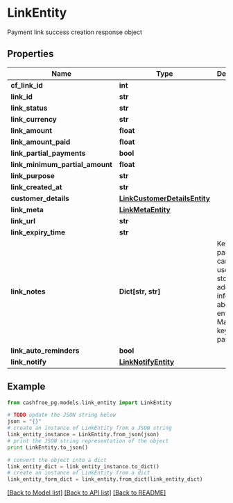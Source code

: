 # LinkEntity

Payment link success creation response object

## Properties
Name | Type | Description | Notes
------------ | ------------- | ------------- | -------------
**cf_link_id** | **int** |  | [optional] 
**link_id** | **str** |  | [optional] 
**link_status** | **str** |  | [optional] 
**link_currency** | **str** |  | [optional] 
**link_amount** | **float** |  | [optional] 
**link_amount_paid** | **float** |  | [optional] 
**link_partial_payments** | **bool** |  | [optional] 
**link_minimum_partial_amount** | **float** |  | [optional] 
**link_purpose** | **str** |  | [optional] 
**link_created_at** | **str** |  | [optional] 
**customer_details** | [**LinkCustomerDetailsEntity**](LinkCustomerDetailsEntity.md) |  | [optional] 
**link_meta** | [**LinkMetaEntity**](LinkMetaEntity.md) |  | [optional] 
**link_url** | **str** |  | [optional] 
**link_expiry_time** | **str** |  | [optional] 
**link_notes** | **Dict[str, str]** | Key-value pair that can be used to store additional information about the entity. Maximum 5 key-value pairs | [optional] 
**link_auto_reminders** | **bool** |  | [optional] 
**link_notify** | [**LinkNotifyEntity**](LinkNotifyEntity.md) |  | [optional] 

## Example

```python
from cashfree_pg.models.link_entity import LinkEntity

# TODO update the JSON string below
json = "{}"
# create an instance of LinkEntity from a JSON string
link_entity_instance = LinkEntity.from_json(json)
# print the JSON string representation of the object
print LinkEntity.to_json()

# convert the object into a dict
link_entity_dict = link_entity_instance.to_dict()
# create an instance of LinkEntity from a dict
link_entity_form_dict = link_entity.from_dict(link_entity_dict)
```
[[Back to Model list]](../README.md#documentation-for-models) [[Back to API list]](../README.md#documentation-for-api-endpoints) [[Back to README]](../README.md)


